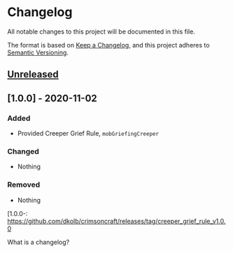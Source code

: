 # Changelog
All notable changes to this project will be documented in this file.

The format is based on [Keep a Changelog](https://keepachangelog.com/en/1.0.0/),
and this project adheres to [Semantic Versioning](https://semver.org/spec/v2.0.0.html).

## [Unreleased]

## [1.0.0] - 2020-11-02
### Added
- Provided Creeper Grief Rule, `mobGriefingCreeper`

### Changed
- Nothing

### Removed
- Nothing

[Unreleased]: https://github.com/dkolb/crimsoncraft/compare/creeper_grief_rule_v1.0.0...HEAD
[1.0.0-: https://github.com/dkolb/crimsoncraft/releases/tag/creeper_grief_rule_v1.0.0

What is a changelog? 